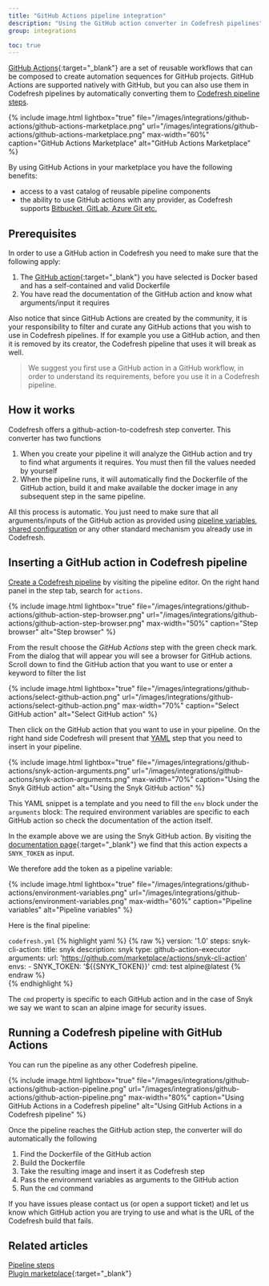 ```yaml
---
title: "GitHub Actions pipeline integration"
description: "Using the GitHub action converter in Codefresh pipelines"
group: integrations

toc: true
---
```


[GitHub Actions](https://github.com/features/actions){:target="\_blank"} are a set of reusable workflows that can be composed to create automation sequences for GitHub projects. GitHub Actions are supported natively with GitHub, but you can also use them in Codefresh pipelines by automatically converting them to [Codefresh pipeline steps]({{site.baseurl}}/docs/pipelines/steps/).


{% include image.html 
lightbox="true" 
file="/images/integrations/github-actions/github-actions-marketplace.png" 
url="/images/integrations/github-actions/github-actions-marketplace.png"
max-width="60%"
caption="GitHub Actions Marketplace"
alt="GitHub Actions Marketplace"
%}

By using GitHub Actions in your marketplace you have the following benefits:

 * access to a vast catalog of reusable pipeline components
 * the ability to use GitHub actions with any provider, as Codefresh supports [Bitbucket, GitLab, Azure Git etc.]({{site.baseurl}}/docs/integrations/git-providers/)


## Prerequisites

In order to use a GitHub action in Codefresh you need to make sure that the following apply:

1. The [GitHub action](https://github.com/marketplace?type=actions){:target="\_blank"} you have selected is Docker based and has a self-contained and valid Dockerfile
1. You have read the documentation of the GitHub action and know what arguments/input it requires


Also notice that since GitHub Actions are created by the community, it is your responsibility to filter and curate any GitHub actions that you wish to use in Codefresh pipelines. If for example you use a GitHub action, and then it is removed by its creator, the Codefresh pipeline that uses it will break as well.

> We suggest you first use a GitHub action in a GitHub workflow, in order to understand its requirements, before you use it in a Codefresh pipeline.

## How it works

Codefresh offers a github-action-to-codefresh step converter. This converter has two functions

1. When you create your pipeline it will analyze the GitHub action and try to find what arguments it requires. You must then fill the values needed by yourself
1. When the pipeline runs, it will automatically find the Dockerfile of the GitHub action, build it and make available the docker image in any subsequent step in the same pipeline.

All this process is automatic. You just need to make sure that all arguments/inputs of the GitHub action as provided using [pipeline variables]({{site.baseurl}}/docs/pipelines/pipelines/#creating-new-pipelines), [shared configuration]({{site.baseurl}}/docs/pipeplines/pipeline/shared-configuration/) or any other standard mechanism you already use in Codefresh.

## Inserting a GitHub action in Codefresh pipeline

[Create a Codefresh pipeline]({{site.baseurl}}/docs/pipelines/pipelines/#creating-new-pipelines) by visiting the pipeline editor. On the right hand panel in the step tab, search for `actions`.

{% include image.html 
lightbox="true" 
file="/images/integrations/github-actions/github-action-step-browser.png" 
url="/images/integrations/github-actions/github-action-step-browser.png"
max-width="50%"
caption="Step browser"
alt="Step browser"
%}

From the result choose the *GitHub Actions* step with the green check mark. From the dialog that will appear you will see a browser for GitHub actions. Scroll down to find the GitHub action that you want to use or enter a keyword to filter the list

{% include image.html 
lightbox="true" 
file="/images/integrations/github-actions/select-github-action.png" 
url="/images/integrations/github-actions/select-github-action.png"
max-width="70%"
caption="Select GitHub action"
alt="Select GitHub action"
%}

Then click on the GitHub action that you want to use in your pipeline. On the right hand side Codefresh will present that [YAML]({{site.baseurl}}/docs/pipelines/what-is-the-codefresh-yaml/)  step that you need to insert in your pipeline. 

{% include image.html 
lightbox="true" 
file="/images/integrations/github-actions/snyk-action-arguments.png" 
url="/images/integrations/github-actions/snyk-action-arguments.png"
max-width="70%"
caption="Using the Snyk GitHub action"
alt="Using the Snyk GitHub action"
%}

This YAML snippet is a template and you need to fill the `env` block under the `arguments` block:
The required environment variables are specific to each GitHub action so check the documentation of the action itself.


In the example above we are using the Snyk GitHub action. By visiting the [documentation page](https://github.com/marketplace/actions/snyk-cli-action){:target="\_blank"} we find that this action expects a `SNYK_TOKEN` as input.

We therefore add the token as a pipeline variable:

{% include image.html 
lightbox="true" 
file="/images/integrations/github-actions/environment-variables.png" 
url="/images/integrations/github-actions/environment-variables.png"
max-width="60%"
caption="Pipeline variables"
alt="Pipeline variables"
%}

Here is the final pipeline:

`codefresh.yml`
{% highlight yaml %}
{% raw %}
version: '1.0'
steps:
  snyk-cli-action:
    title: snyk
    description: snyk
    type: github-action-executor
    arguments:
      url: 'https://github.com/marketplace/actions/snyk-cli-action'
      envs: 
        - SNYK_TOKEN: '${{SNYK_TOKEN}}'
      cmd: test alpine@latest
{% endraw %}            
{% endhighlight %}

The `cmd` property is specific to each GitHub action and in the case of Snyk we say we want to scan an alpine image for security issues.



## Running a Codefresh pipeline with GitHub Actions


You can run the pipeline as any other Codefresh pipeline.

{% include image.html 
lightbox="true" 
file="/images/integrations/github-actions/github-action-pipeline.png" 
url="/images/integrations/github-actions/github-action-pipeline.png"
max-width="80%"
caption="Using GitHub Actions in a Codefresh pipeline"
alt="Using GitHub Actions in a Codefresh pipeline"
%}


Once the pipeline reaches the GitHub action step, the converter will do automatically the following

1. Find the Dockerfile of the GitHub action
1. Build the Dockerfile
1. Take the resulting image and insert it as Codefresh step
1. Pass the environment variables as arguments to the GitHub action
1. Run the `cmd` command

If you have issues please contact us (or open a support ticket) and let us know which GitHub action you are trying to use and what is the URL of the Codefresh build that fails.


## Related articles
[Pipeline steps]({{site.baseurl}}/docs/pipelines/steps/)  
[Plugin marketplace](https://codefresh.io/steps/){:target="\_blank"}  





